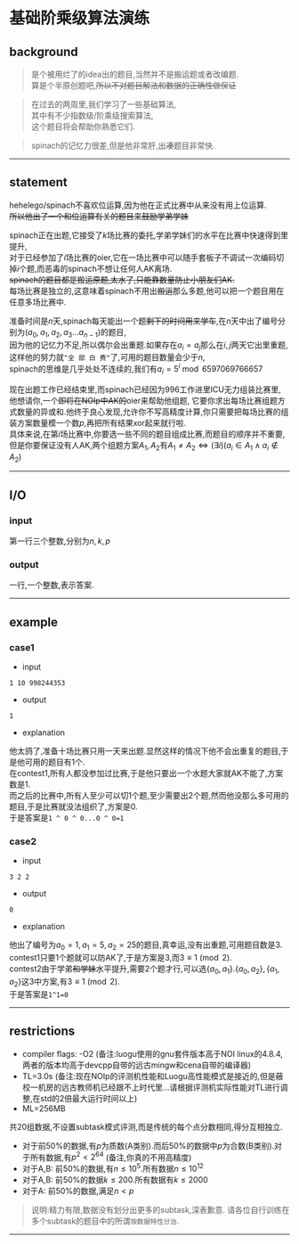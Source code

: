 # 基础阶乘级算法演练

## background
> 是个被用烂了的idea出的题目,当然并不是搬运题或者改编题.  
> 算是个半原创题吧,~~所以不对题目解法和数据的正确性做保证~~  

> 在过去的两周里,我们学习了一些基础算法,  
> 其中有不少指数级/阶乘级搜索算法,  
> 这个题目将会帮助你熟悉它们.  

> spinach的记忆力很差,但是他非常肝,出~~凑~~题目非常快.


----------------------------------------------

## statement
hehelego/spinach不喜欢位运算,因为他在正式比赛中从来没有用上位运算.  
~~所以他出了一个和位运算有关的题目来鼓励学弟学妹~~  

spinach正在出题,它接受了$k$场比赛的委托,学弟学妹们的水平在比赛中快速得到里提升,  
对于已经参加了$i$场比赛的oier,它在一场比赛中可以随手套板子不调试一次编码切掉$i$个题,而恶毒的spinach不想让任何人AK离场.  
~~spinach的题目都是搬运原题,太水了,只能靠数量防止小朋友们AK.~~  
每场比赛是独立的,这意味着spinach不用出~~搬运~~那么多题,他可以把一个题目用在任意多场比赛中.

准备时间是$n$天,spinach每天能出一个题~~剩下的时间用来学车~~,在$n$天中出了编号分别为$(a_0,a_1,a_2,a_3\dots a_{n-1})$的题目,  
因为他的记忆力不足,所以偶尔会出重题.如果存在$a_i=a_j$那么在$i,j$两天它出里重题,这样他的努力就`"全 部 白 费"`了,可用的题目数量会少于$n$,  
spinach的思维是几乎处处不连续的,我们有$a_i=5^i\bmod 6597069766657$

现在出题工作已经结束里,而spinach已经因为996工作进里ICU无力组装比赛里,  
他想请你,一个~~即将在NOIp中AK的~~oier来帮助他组题,
它要你求出每场比赛组题方式数量的异或和.他终于良心发现,允许你不写高精度计算,你只需要把每场比赛的组装方案数量模一个数$p$,再把所有结果xor起来就行啦.  
具体来说,在第$i$场比赛中,你要选一些不同的题目组成比赛,而题目的顺序并不重要,但是你要保证没有人AK,两个组题方案$A_1,A_2$有$A_1\neq A_2\iff (\exists i)(a_i\in A_1\land a_i\not\in A_2)$

----------------------------------------------

## I/O
### input
第一行三个整数,分别为$n,k,p$

### output
一行,一个整数,表示答案.

----------------------------------------------

## example
### case1
* input


```
1 10 998244353
```

* output


```
1
```

* explanation

他太鸽了,准备十场比赛只用一天来出题.显然这样的情况下他不会出重复的题目,于是他可用的题目有1个.  
在contest1,所有人都没参加过比赛,于是他只要出一个水题大家就AK不能了,方案数是1.  
而之后的比赛中,所有人至少可以切1个题,至少需要出2个题,然而他没那么多可用的题目,于是比赛就没法组织了,方案是0.  
于是答案是`1 ^ 0 ^ 0...0 ^ 0=1`


### case2
* input


```
3 2 2
```

* output


```
0
```

* explanation

他出了编号为$a_0=1,a_1=5,a_2=25$的题目,真幸运,没有出重题,可用题目数是3.  
contest1只要1个题就可以防AK了,于是方案是3,而$3\equiv 1\pmod 2$.  
contest2由于学弟~~和学妹~~水平提升,需要2个题才行,可以选$\{a_0,a_1\}.\{a_0,a_2\},\{a_1,a_2\}$这3中方案,有$3\equiv 1\pmod 2$.  
于是答案是`1^1=0`




----------------------------------------------

## restrictions
- compiler flags: -O2 (备注:luogu使用的gnu套件版本高于NOI linux的4.8.4,两者的版本均高于devcpp自带的远古mingw和cena自带的编译器)
- TL=3.0s (备注:现在NOIp的评测机性能和Luogu高性能模式是接近的,但是蔽校一机房的远古教师机已经跟不上时代里...请根据评测机实际性能对TL进行调整,在std的2倍最大运行时间以上)
- ML=256MB

共20组数据,不设置subtask模式评测,而是传统的每个点分数相同,得分互相独立.  

- 对于前$50\%$的数据,有$p$为质数(A类别).而后$50\%$的数据中$p$为合数(B类别).对于所有数据,有$p^2 < 2^{64}$  (备注,你真的不用高精度)
- 对于A,B: 前$50\%$的数据,有$n\leq 10^5$.所有数据$n\leq 10^{12}$
- 对于A,B: 前$50\%$的数据$k\leq 200$.所有数据有$k\leq 2000$
- 对于A: 前$50\%$的数据,满足$n < p$

> 说明:精力有限,数据没有划分出更多的subtask,深表歉意. 请各位自行训练在多个subtask的题目中的所谓`按数据特性分治`.



----------------------------------------------


<!-- ## solution-->
<!--一句话题意$\oplus_{i=1}^k (\binom{n}{i} \bmod p)$其中$\oplus$是二进制异或运算,而$p$是一个神秘数字.  -->
<!--因为$5$是摸$6597069766657$的原根,而题目中的$n$满足$n-1<\varphi(6597069766657)$所以$5^i$其实是不会重复的...  -->
<!--回忆: 对于$m$,若存在模$m$意义下的原根,设有一个原根为$g$,那么$\{g^0,g^1\dots g^{\varphi(m)-1}\}\equiv \{1,2,3\dots m-1\}\pmod m$  -->
<!--这里看到这个$5^i\bmod m$应该想到原根,欧拉定理,指数循环节之类的事情,我们枚举$d\mid \varphi(m)$如果$g^d\not\equiv 1\pmod m$那么$g$就是$\bmod m$下的原根啦.-->

<!--考虑$(1+x)^n=\sum \binom{n}{i}x^i$,且$(1+x)^0=1$.  -->
<!--在暴力的平方复杂度多项式乘法中,只涉及了加法,乘法,所以任意模数下都可以做.  -->
<!--而多项式乘法具有结合律,于是可以用多项式快速幂解决它.  -->
<!--最后xor一下就行了.  -->

<!--时间复杂度是$O(k^2\log n)$,空间复杂度是$O(k)$-->

